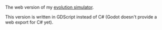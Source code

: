 The web version of my [evolution simulator](https://github.com/MeLikeyCode/EvolutionSimulator).

This version is written in GDScript instead of C# (Godot doesn't provide a web export for C# yet).